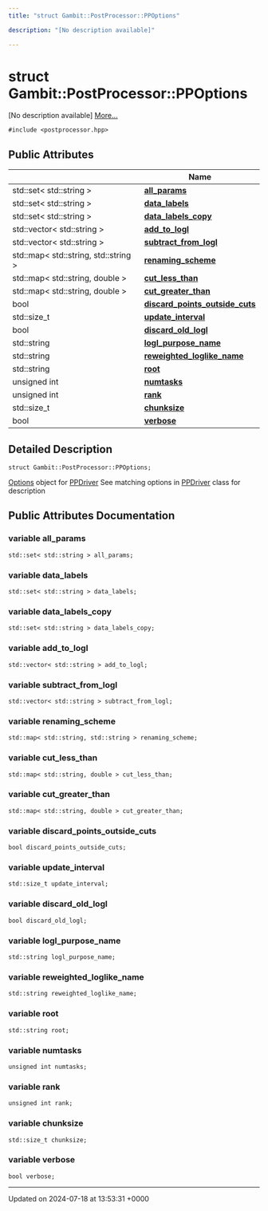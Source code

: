 ```yaml
---
title: "struct Gambit::PostProcessor::PPOptions"

description: "[No description available]"

---
```


# struct Gambit::PostProcessor::PPOptions



[No description available] [More...](#detailed-description)


`#include <postprocessor.hpp>`

## Public Attributes

|                | Name           |
| -------------- | -------------- |
| std::set< std::string > | **[all_params](/documentation/code/classes/structgambit_1_1postprocessor_1_1ppoptions/#variable-all-params)**  |
| std::set< std::string > | **[data_labels](/documentation/code/classes/structgambit_1_1postprocessor_1_1ppoptions/#variable-data-labels)**  |
| std::set< std::string > | **[data_labels_copy](/documentation/code/classes/structgambit_1_1postprocessor_1_1ppoptions/#variable-data-labels-copy)**  |
| std::vector< std::string > | **[add_to_logl](/documentation/code/classes/structgambit_1_1postprocessor_1_1ppoptions/#variable-add-to-logl)**  |
| std::vector< std::string > | **[subtract_from_logl](/documentation/code/classes/structgambit_1_1postprocessor_1_1ppoptions/#variable-subtract-from-logl)**  |
| std::map< std::string, std::string > | **[renaming_scheme](/documentation/code/classes/structgambit_1_1postprocessor_1_1ppoptions/#variable-renaming-scheme)**  |
| std::map< std::string, double > | **[cut_less_than](/documentation/code/classes/structgambit_1_1postprocessor_1_1ppoptions/#variable-cut-less-than)**  |
| std::map< std::string, double > | **[cut_greater_than](/documentation/code/classes/structgambit_1_1postprocessor_1_1ppoptions/#variable-cut-greater-than)**  |
| bool | **[discard_points_outside_cuts](/documentation/code/classes/structgambit_1_1postprocessor_1_1ppoptions/#variable-discard-points-outside-cuts)**  |
| std::size_t | **[update_interval](/documentation/code/classes/structgambit_1_1postprocessor_1_1ppoptions/#variable-update-interval)**  |
| bool | **[discard_old_logl](/documentation/code/classes/structgambit_1_1postprocessor_1_1ppoptions/#variable-discard-old-logl)**  |
| std::string | **[logl_purpose_name](/documentation/code/classes/structgambit_1_1postprocessor_1_1ppoptions/#variable-logl-purpose-name)**  |
| std::string | **[reweighted_loglike_name](/documentation/code/classes/structgambit_1_1postprocessor_1_1ppoptions/#variable-reweighted-loglike-name)**  |
| std::string | **[root](/documentation/code/classes/structgambit_1_1postprocessor_1_1ppoptions/#variable-root)**  |
| unsigned int | **[numtasks](/documentation/code/classes/structgambit_1_1postprocessor_1_1ppoptions/#variable-numtasks)**  |
| unsigned int | **[rank](/documentation/code/classes/structgambit_1_1postprocessor_1_1ppoptions/#variable-rank)**  |
| std::size_t | **[chunksize](/documentation/code/classes/structgambit_1_1postprocessor_1_1ppoptions/#variable-chunksize)**  |
| bool | **[verbose](/documentation/code/classes/structgambit_1_1postprocessor_1_1ppoptions/#variable-verbose)**  |

## Detailed Description

```
struct Gambit::PostProcessor::PPOptions;
```


[Options](/documentation/code/classes/classgambit_1_1options/) object for [PPDriver](/documentation/code/classes/classgambit_1_1postprocessor_1_1ppdriver/) See matching options in [PPDriver](/documentation/code/classes/classgambit_1_1postprocessor_1_1ppdriver/) class for description 

## Public Attributes Documentation

### variable all_params

```
std::set< std::string > all_params;
```


### variable data_labels

```
std::set< std::string > data_labels;
```


### variable data_labels_copy

```
std::set< std::string > data_labels_copy;
```


### variable add_to_logl

```
std::vector< std::string > add_to_logl;
```


### variable subtract_from_logl

```
std::vector< std::string > subtract_from_logl;
```


### variable renaming_scheme

```
std::map< std::string, std::string > renaming_scheme;
```


### variable cut_less_than

```
std::map< std::string, double > cut_less_than;
```


### variable cut_greater_than

```
std::map< std::string, double > cut_greater_than;
```


### variable discard_points_outside_cuts

```
bool discard_points_outside_cuts;
```


### variable update_interval

```
std::size_t update_interval;
```


### variable discard_old_logl

```
bool discard_old_logl;
```


### variable logl_purpose_name

```
std::string logl_purpose_name;
```


### variable reweighted_loglike_name

```
std::string reweighted_loglike_name;
```


### variable root

```
std::string root;
```


### variable numtasks

```
unsigned int numtasks;
```


### variable rank

```
unsigned int rank;
```


### variable chunksize

```
std::size_t chunksize;
```


### variable verbose

```
bool verbose;
```


-------------------------------

Updated on 2024-07-18 at 13:53:31 +0000